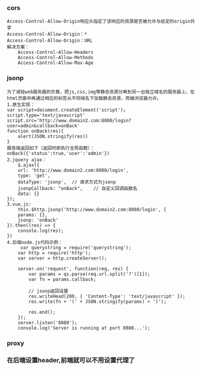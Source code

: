 ### cors
    Access-Control-Allow-Origin响应头指定了该响应的资源是否被允许与给定的origin共享
    Access-Control-Allow-Origin：*
    Access-Control-Allow-Origin：URL
    解决方案：
        Access-Control-Allow-Headers
        Access-Control-Allow-Methods
        Access-Control-Allow-Max-Age
### jsonp
    为了减轻web服务器的负载，把js,css,img等静态资源分离到另一台独立域名的服务器上，在html页面中再通过相应的标签从不同域名下加载静态资源，而被浏览器允许。
    1.原生实现：
    var script=document.createElement('script');
    script.type='text/javascript'
    script.src='http://www.domain2.com:8080/login?user=admin&callback=onBack'
    function onBack(res){
        alert(JSON.stringify(res))
    }
    服务端返回如下（返回时即执行全局函数）：
    onBack({'status':true,'user':'admin'})
    2.jquery ajax：
        $.ajax({
        url: 'http://www.domain2.com:8080/login',
        type: 'get',
        dataType: 'jsonp',  // 请求方式为jsonp
        jsonpCallback: "onBack",    // 自定义回调函数名
        data: {}
    });
    3.vue.js:
        this.$http.jsonp('http://www.domain2.com:8080/login', {
        params: {},
        jsonp: 'onBack'
    }).then((res) => {
        console.log(res); 
    })
    4.后端node.js代码示例：
         var querystring = require('querystring');
        var http = require('http');
        var server = http.createServer();

        server.on('request', function(req, res) {
            var params = qs.parse(req.url.split('?')[1]);
            var fn = params.callback;

            // jsonp返回设置
            res.writeHead(200, { 'Content-Type': 'text/javascript' });
            res.write(fn + '(' + JSON.stringify(params) + ')');

            res.end();
        });
        server.listen('8080');
        console.log('Server is running at port 8080...');
### proxy
###  在后端设置header,前端就可以不用设置代理了


